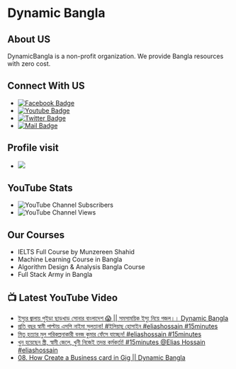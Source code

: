 # Dynamic Bangla 
## About US
DynamicBangla is a non-profit organization. We provide Bangla resources with zero cost. 
## Connect With US
- [![Facebook Badge](https://img.shields.io/badge/Facebook-1877F2?style=for-the-badge&logo=facebook&logoColor=white)](https://www.facebook.com/DynamicLearnerBangla)
- [![Youtube Badge](https://img.shields.io/badge/YouTube-FF0000?style=for-the-badge&logo=youtube&logoColor=white)](https://www.youtube.com/channel/UCoPrqgPJKtJMP0PZCDFjDqA)
- [![Twitter Badge](https://img.shields.io/badge/Twitter-1DA1F2?style=for-the-badge&logo=twitter&logoColor=white)](https://twitter.com/DynamicBangla) 
- [![Mail Badge](https://img.shields.io/badge/Gmail-D14836?style=for-the-badge&logo=gmail&logoColor=white)](mailto:DynamicBangla@yahoo.com)


## Profile visit
- ![](https://komarev.com/ghpvc/?username=DynamicBangla&label=PROFILE+VIEWS)
## YouTube Stats
- ![YouTube Channel Subscribers](https://img.shields.io/youtube/channel/subscribers/UCoPrqgPJKtJMP0PZCDFjDqA?style=social)
- ![YouTube Channel Views](https://img.shields.io/youtube/channel/views/UCoPrqgPJKtJMP0PZCDFjDqA?style=social)
## Our Courses
- IELTS Full Course by Munzereen Shahid
- Machine Learning Course in Bangla
- Algorithm Design & Analysis Bangla Course
- Full Stack Army in Bangla



## 📺 Latest YouTube Video
<!-- BLOG-POST-LIST:START -->
- [ইস্যুর জ্বালায় পুইড়া ছাড়খাড় সোনার বাংলাদেশ 😱 || সমসাময়িক ইস্যু নিয়ে গজল।। Dynamic Bangla](https://www.youtube.com/watch?v=3g8UK4MW5Do)
- [প্রতি বছর স্বামী পাল্টায় এসপি নাইমা সুলতানা! #ইলিয়াছ হোসাইন  #eliashossain    #15minutes](https://www.youtube.com/watch?v=WUiMN0RlVIk)
- [মিতু হত্যার মুল পরিকল্পনাকারী বনজ কুমার ফেঁসে যাচ্ছেন! #eliashossain #15minutes](https://www.youtube.com/watch?v=r1qEM_FkT0s)
- [খুন হয়েছেন স্ত্রী, স্বামী জেলে, খুনী নিজেই তদন্ত কর্মকর্তা! #15minutes @Elias Hossain #eliashossain](https://www.youtube.com/watch?v=pBtzUVhl46w)
- [08. How Create a Business card in Gig || Dynamic Bangla](https://www.youtube.com/watch?v=WJKexKuGdYo)
<!-- BLOG-POST-LIST:END -->
